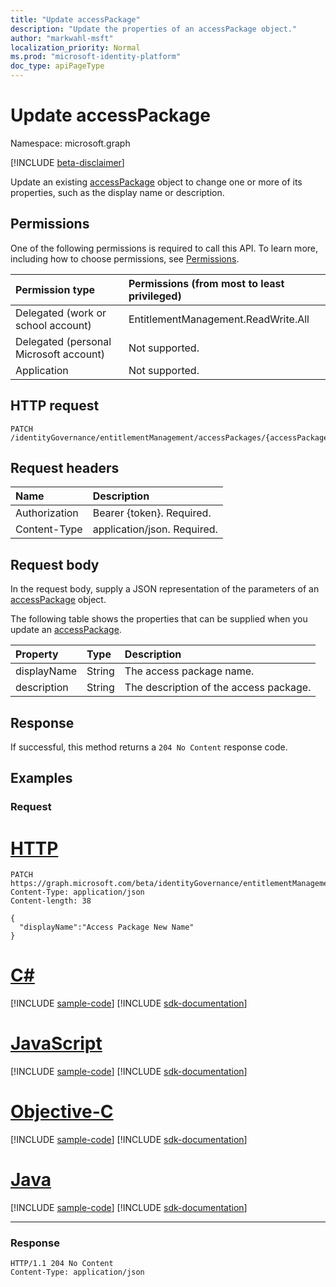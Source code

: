 ```yaml
---
title: "Update accessPackage"
description: "Update the properties of an accessPackage object."
author: "markwahl-msft"
localization_priority: Normal
ms.prod: "microsoft-identity-platform"
doc_type: apiPageType
---
```


# Update accessPackage

Namespace: microsoft.graph

[!INCLUDE [beta-disclaimer](../../includes/beta-disclaimer.md)]

Update an existing [accessPackage](../resources/accesspackage.md) object to change one or more of its properties, such as the display name or description.

## Permissions
One of the following permissions is required to call this API. To learn more, including how to choose permissions, see [Permissions](/graph/permissions-reference.md).

|Permission type|Permissions (from most to least privileged)|
|:---|:---|
|Delegated (work or school account)     | EntitlementManagement.ReadWrite.All |
|Delegated (personal Microsoft account) | Not supported. |
|Application                            | Not supported. |

## HTTP request
<!-- {
  "blockType": "ignored"
}
-->
```http
PATCH /identityGovernance/entitlementManagement/accessPackages/{accessPackageId}
```
## Request headers
|Name|Description|
|:---|:---|
|Authorization|Bearer {token}. Required.|
|Content-Type|application/json. Required.|

## Request body
In the request body, supply a JSON representation of the parameters of an [accessPackage](../resources/accesspackage.md) object.

The following table shows the properties that can be supplied when you update an [accessPackage](../resources/accesspackage.md).

|Property|Type|Description|
|:---|:---|:---|
|displayName|String|The access package name.|
|description|String|The description of the access package.|

## Response
If successful, this method returns a `204 No Content` response code.

## Examples

### Request

# [HTTP](#tab/http)
<!-- {
  "blockType": "request",
  "name": "update_accesspackage"
}
-->
``` http
PATCH https://graph.microsoft.com/beta/identityGovernance/entitlementManagement/accessPackages/{accessPackageId}
Content-Type: application/json
Content-length: 38

{
  "displayName":"Access Package New Name"
}
```
# [C#](#tab/csharp)
[!INCLUDE [sample-code](../includes/snippets/csharp/update-accesspackage-csharp-snippets.md)]
[!INCLUDE [sdk-documentation](../includes/snippets/snippets-sdk-documentation-link.md)]

# [JavaScript](#tab/javascript)
[!INCLUDE [sample-code](../includes/snippets/javascript/update-accesspackage-javascript-snippets.md)]
[!INCLUDE [sdk-documentation](../includes/snippets/snippets-sdk-documentation-link.md)]

# [Objective-C](#tab/objc)
[!INCLUDE [sample-code](../includes/snippets/objc/update-accesspackage-objc-snippets.md)]
[!INCLUDE [sdk-documentation](../includes/snippets/snippets-sdk-documentation-link.md)]

# [Java](#tab/java)
[!INCLUDE [sample-code](../includes/snippets/java/update-accesspackage-java-snippets.md)]
[!INCLUDE [sdk-documentation](../includes/snippets/snippets-sdk-documentation-link.md)]

---



### Response

<!-- {
  "blockType": "response",
  "truncated": true
}
-->
``` http
HTTP/1.1 204 No Content
Content-Type: application/json

```

<!--
{
  "type": "#page.annotation",
  "description": "Update accessPackage",
  "keywords": "",
  "section": "documentation",
  "tocPath": "",
  "suppressions": [
  ]
}
-->


